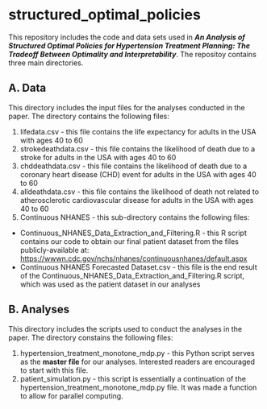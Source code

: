 # structured_optimal_policies

This repository includes the code and data sets used in ***An Analysis of Structured Optimal Policies for Hypertension Treatment
Planning: The Tradeoff Between Optimality and Interpretability***. The repositoy contains three main directories.

## A. Data
This directory includes the input files for the analyses conducted in the paper. The directory contains the following files:
1. lifedata.csv - this file contains the life expectancy for adults in the USA with ages 40 to 60
3. strokedeathdata.csv - this file contains the likelihood of death due to a stroke for adults in the USA with ages 40 to 60
4. chddeathdata.csv - this file contains the likelihood of death due to a coronary heart disease (CHD) event for adults in the USA with ages 40 to 60
5. alldeathdata.csv - this file contains the likelihood of death not related to atherosclerotic cardiovascular disease for adults in the USA with ages 40 to 60
6. Continuous NHANES - this sub-directory contains the following files:
  - Continuous_NHANES_Data_Extraction_and_Filtering.R - this R script contains our code to obtain our final patient dataset from the files publicly-available at: https://wwwn.cdc.gov/nchs/nhanes/continuousnhanes/default.aspx
  - Continuous NHANES Forecasted Dataset.csv - this file is the end result of the Continuous_NHANES_Data_Extraction_and_Filtering.R script, which was used as the patient dataset in our analyses
  
## B. Analyses
This directory includes the scripts used to conduct the analyses in the paper. The directory constains the following files:
1. hypertension_treatment_monotone_mdp.py - this Python script serves as the **master file** for our analyses. Interested readers are encouraged to start with this file.
2. patient_simulation.py - this script is essentially a continuation of the hypertension_treatment_monotone_mdp.py file. It was made a function to allow for parallel computing.
